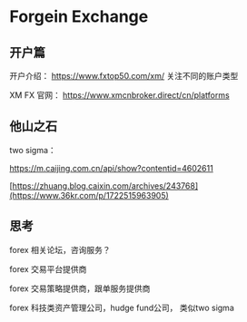 # Forgein Exchange


## 开户篇

开户介绍：
https://www.fxtop50.com/xm/
关注不同的账户类型

XM FX 官网：
https://www.xmcnbroker.direct/cn/platforms


## 他山之石

two sigma：

https://m.caijing.com.cn/api/show?contentid=4602611

[https://zhuang.blog.caixin.com/archives/243768](https://www.36kr.com/p/1722515963905)


## 思考

forex 相关论坛，咨询服务？

forex 交易平台提供商

forex 交易策略提供商，跟单服务提供商

forex  科技类资产管理公司，hudge fund公司， 类似two sigma



